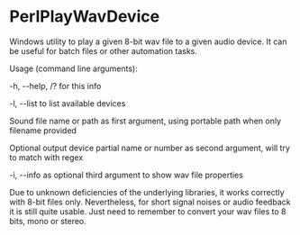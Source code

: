 # PerlPlayWavDevice
Windows utility to play a given 8-bit wav file to a given audio device.
It can be useful for batch files or other automation tasks.

Usage (command line arguments):

-h, --help, /? for this info

-l, --list to list available devices

Sound file name or path as first argument, using portable path when only filename provided

Optional output device partial name or number as second argument, will try to match with regex

-i, --info as optional third argument to show wav file properties

Due to unknown deficiencies of the underlying libraries, it works correctly with 8-bit files only. Nevertheless, for short signal noises or audio feedback it is still quite usable. Just need to remember to convert your wav files to 8 bits, mono or stereo.
